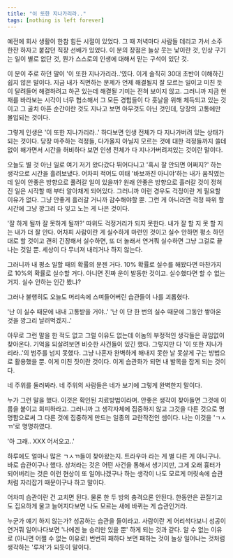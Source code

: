 ```yaml
---
title: "이 또한 지나가리라.."
tags: [nothing is left forever]
---
```


예전에 회사 생활이 한참 힘든 시절이 있었다. 그 때 저녁마다 사람들 데리고 가서 소주 한잔 하자고 붙잡던 직장 선배가 있었다. 이 분의 장점은 늘상 웃는 낯이란 것, 인상 구기는 일이 별로 없단 것, 뭔가 스스로의 인생에 대해서 믿는 구석이 있단 것.

이 분이 주로 하던 말이 '이 또한 지나가리라..'였다. 이게 솔직히 30대 초반이 이해하긴 쉽지 않은 말이다. 지금 내가 직면하는 문제가 언제 해결될지 잘 모르는 일이고 미친 듯이 달려들어 해결하려고 하곤 있는데 해결될 기미는 전혀 보이지 않고. 그러니까 지금 현재를 바라보는 시각이 너무 협소해서 그 모든 경험들이 다 훗날을 위해 체득되고 있는 것이고 그 골치 아픈 순간이란 것도 지나고 보면 아무것도 아닌 것인데, 당장의 고통에만 몰입되는 것이다.

그렇게 인생은 '이 또한 지나가리라..' 하다보면 인생 전체가 다 지나가버려 있는 상태가 되는 것이다. 당장 마주하는 걱정들, 다가올지 아닐지 모르는 것에 대한 걱정들까지 쓸데없이 해가면서 시간을 허비하다 보면 인생 전체가 다 지나가버려져있는 것이란 말이다.

오늘도 별 것 아닌 일로 여기 저기 왔다갔다 뛰어다니고 '혹시 잘 안되면 어쩌지?' 하는 생각으로 시간을 흘려보냈다. 어차피 적어도 여태 '바보까진 아니야'하는 내가 움직였는데 일이 안좋은 방향으로 풀려갈 일이 있을까? 원래 안좋은 방향으로 흘러갈 것이 정혀진 일은 시작할 때 부터 알아채게 되어있다. 그러니까 이런 경우도 걱정이란 게 필요할 이유가 없다. 그냥 안좋게 흘러갈 거니까 감수해야할 뿐. 그런 게 아니라면 걱정 따위 할 시간에 그냥 깡그리 다 잊고 노는 게 나은 것이다.

'잘 하게 될까 잘 못하게 될까?' 따위도 걱정거리가 되지 못한다. 내가 잘 할 지 못 할 지는 내가 더 잘 안다. 어차피 사람이란 게 실수하게 마련인 것이고 실수 안하면 평소 하던 대로 할 것이고 괜히 긴장해서 실수하면, 또 더 놀래서 연거풔 실수하면 그냥 그걸로 끝나는 것일 뿐. 세상이 다 무너져 내리거나 하지 않는다.

그러니까 내 평소 일할 때의 확률의 문젠 거다. 10% 확률로 실수를 해왔다면 마찬가지로 10%의 확률로 실수할 거다. 아니면 진짜 운이 발동한 것이고. 실수했다면 할 수 없는거지. 실수 안하는 인간 봤냐? 

그러나 불행히도 오늘도 머리속에 스며들어버린 습관들이 나를 괴롭혔다. 

'난 이 실수 때문에 내내 고통받을 거야..'
'난 이 단 한 번의 실수 때문에 그동안 쌓아온 것을 깡그리 날려먹겠지..'

아무로 그런 말을 한 적도 없고 그럴 이유도 없는데 이놈의 부정적인 생각들은 끊임없이 찾아온다. 기억을 되살려보면 비슷한 사건들이 있긴 했다. 그렇지만 다 '이 또한 지나가리라..'의 범주를 넘지 못했다. 그냥 나혼자 완벽하게 해내지 못한 날 못살게 구는 방법으로 활용했을 뿐. 이게 미친 짓이란 것이다. 이게 습관화가 되면 내 발목을 잡게 되는 것이다. 

네 주위를 둘러봐라. 네 주위의 사람들은 네가 보기에 그렇게 완벽한지 말이다.

누가 그런 말을 했다. 이것은 확인된 치료방법이라며. 안좋은 생각이 찾아들면 그것에 이름을 붙이고 회피하라고. 그러니까 그 생각자체에 집중하지 않고 그것을 다른 것으로 명명함으로써 그 다른 것에 집중하게 만드는 일종의 교란작전인 셈이다. 나는 이것을 'ㄱㅅㄲ'로 명명하였다.

'아 그래.. XXX 어서오고..'

하루에도 얼마나 많은 ㄱㅅㄲ들이 찾아왔는지. 트라우마 라는 게 별 다른 게 아니구나. 바로 습관이구나 했다. 상처라는 것은 어떤 사건을 통해서 생기지만, 그게 오래 흉터가 되어버리는 것은 이런 현상이 또 일어나겠구나 하는 생각이 나도 모르게 머릿속에 습관처럼 자리잡기 때문이구나 하고 말이다.

어차피 습관이란 건 고치면 된다. 물론 한 두 방의 충격으론 안된다. 한동안은 끈질기고도 집요하게 물고 늘어지다보면 나도 모르는 새에 바뀌는 게 습관인거라. 

누군가 얘기 하지 않는가? 성공하는 습관을 들이라고. 사람이란 게 어리석다보니 성공이 연거풔 일어나다보면 '나에겐 늘 승리만 있을 뿐' 하게 되는 것과 같다. 알 수 없는 이유로 (아니면 어쩔 수 없는 이유로) 번번히 패하다 보면 패하는 것이 늘상 일어나는 것처럼 생각하는 '루저'가 되듯이 말이다. 